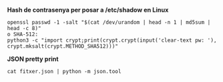 **Hash de contrasenya per posar a /etc/shadow en Linux**

```
openssl passwd -1 -salt "$(cat /dev/urandom | head -n 1 | md5sum | head -c 8)"
o SHA-512:
python3 -c "import crypt;print(crypt.crypt(input('clear-text pw: '), crypt.mksalt(crypt.METHOD_SHA512)))"
```

**JSON pretty print**
```
cat fitxer.json | python -m json.tool
```

